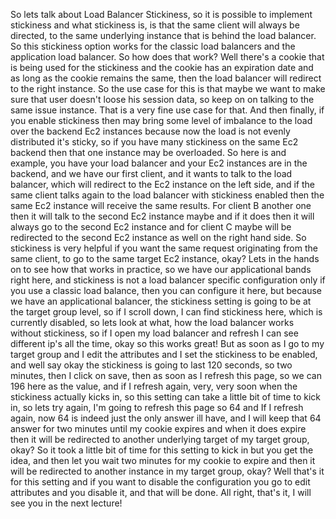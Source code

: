 
<v Narrator>So lets talk about Load Balancer Stickiness,</v>
so it is possible to implement stickiness and what
stickiness is, is that the same client will always
be directed, to the same underlying instance that is
behind the load balancer.
So this stickiness option works for the classic load
balancers and the application load balancer.
So how does that work?
Well there's a cookie that is being used for the
stickiness and the cookie has an expiration date and
as long as the cookie remains the same, then the load
balancer will redirect to the right instance.
So the use case for this is that maybe we want to make
sure that user doesn't loose his session data, so keep on
on talking to the same issue instance.
That is a very fine use case for that.
And then finally, if you enable stickiness then may
bring some level of imbalance to the load over the backend
Ec2 instances because now the load is not evenly distributed
it's sticky, so if you have many stickiness on the same
Ec2 backend then that one instance may be overloaded.
So here is and example, you have your load balancer
and your Ec2 instances are in the backend, and we have our
first client, and it wants to talk to the load balancer,
which will redirect to the Ec2 instance on the left side,
and if the same client talks again to the load balancer
with stickiness enabled then the same Ec2 instance
will receive the same results.
For client B another one then it will talk to the second
Ec2 instance maybe and if it does then it will always go to
the second Ec2 instance and for client C maybe will be
redirected to the second Ec2 instance as well on the
right hand side.
So stickiness is very helpful if you want the same request
originating from the same client, to go to the same target
Ec2 instance, okay?
Lets in the hands on to see how that works in practice,
so we have our applicational bands right here,
and stickiness is not a load balancer specific configuration
only if you use a classic load balance, then you
can configure it here, but because we have an applicational
balancer, the stickiness setting is going to be at the
target group level, so if I scroll down, I can find
stickiness here, which is currently disabled, so lets
look at what, how the load balancer works without
stickiness, so if I open my load balancer and refresh
I can see different ip's all the time, okay so this
works great!
But as soon as I go to my target group and I edit the
attributes and I set the stickiness to be enabled, and
well say okay the stickiness is going to last 120 seconds,
so two minutes, then I click on save, then as soon as I
refresh this page, so we can 196 here as the value,
and if I refresh again, very, very soon when the
stickiness actually kicks in, so this setting can take a
little bit of time to kick in, so lets try again,
I'm going to refresh this page so 64 and If I refresh
again, now 64 is indeed just the only answer ill have,
and I will keep that 64 answer for two minutes until my
cookie expires and when it does expire then it will be
redirected to another underlying target of my target
group, okay?
So it took a little bit of time for this setting to
kick in but you get the idea, and then let you wait
two minutes for my cookie to expire and then it will
be redirected to another instance in my target group, okay?
Well that's it for this setting and if you want to disable
the configuration you go to edit attributes and you
disable it, and that will be done.
All right, that's it, I will see you in the next lecture!